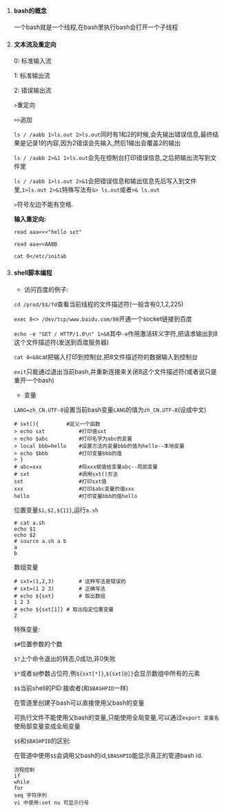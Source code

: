 1. #### bash的概念

   一个bash就是一个线程,在bash里执行bash会打开一个子线程

2. #### 文本流及重定向

   0: 标准输入流

   1: 标准输出流

   2: 错误输出流

   `>`重定向

   `>>`追加

   `ls / /aabb 1>ls.out 2>ls.out`同时有1和2的时候,会先输出错误信息,最终结果是记录1的内容,因为2错误会先输入,然后1输出会覆盖2的输出

   `ls / /aabb 2>&1 1>ls.out`会先在控制台打印错误信息,之后把输出流写到文件里

   `ls / /aabb 1>ls.out 2>&1`会把错误信息和输出信息先后写入到文件里,`1>ls.out 2>&1`特殊写法有`&> ls.out`或者`>& ls.out`

   `>`符号左边不能有空格.

   **输入重定向:**

   `read aaa<<<"hello sxt"`

   `read aaa<<AABB`

   `cat 0</etc/initab`

3. #### shell脚本编程

   - 访问百度的例子:

   `cd /prod/$$/fd`查看当前线程的文件描述符(一般含有0,1,2,225)

   `exec 8<> /dev/tcp/www.baidu.com/80`开通一个socket链接到百度

   `echo -e "GET / HTTP/1.0\n" 1>&8`其中`-e`作用激活转义字符,把请求输出到8这个文件描述符(发送到百度服务器)

   `cat 0<&8`cat把输入打印到控制台,把8文件描述符的数据输入到控制台

   `exit`只能通过退出当前bash,并重新连接来关闭8这个文件描述符(或者说只是重开一个bash)

   - 变量

   `LANG=zh_CN.UTF-8`设置当前bash变量`LANG`的值为`zh_CN.UTF-8`(设成中文)

   ```shell
   # sxt(){			#定义一个函数
   > echo sxt			#打印值sxt	
   > echo $abc			#打印名字为abc的变量
   > local bbb=hello	#设置方法内变量bbb的值为hello--本地变量
   > echo $bbb			#打印变量bbb的值
   > }
   # abc=xxx			#将xxx赋值给变量abc--局部变量
   # sxt				#调用sxt()方法
   sxt					#打印sxt值
   xxx					#打印$abc变量的值xxx	
   hello				#打印变量bbb的值hello
   ```

   位置变量`$1,$2,${11}`,运行`a.sh`

   ```shell
   # cat a.sh
   echo $1
   echo $2
   # source a.sh a b
   a
   b
   ```

   数组变量

   ```shell
   # sxt=(1,2,3)		# 这种写法是错误的
   # sxt=(1 2 3)		# 正确写法
   # echo ${sxt}		# 取出数组
   1 2 3
   # echo ${sxt[1]}	# 取出指定位置变量
   2
   ```

   特殊变量:

   `$#`位置参数的个数

   `$?`上个命令退出的转态,0成功,非0失败

   `$*`或者`$@`参数占位符,例`${sxt[*]}`,`${sxt[@]}`会显示数组中所有的元素

   `$$`当前shell的PID:接收者(和`$BASHPID`一样)

   在管道里创建子bash可以直接使用父bash的变量

   可执行文件不能使用父bash的变量,只能使用全局变量,可以通过`export 变量名`使局部变量变成全局变量

   `$$`和`$BASHPID`的区别:

   在管道中使用`$$`会调用父bash的id,`$BASHPID`能显示真正的管道bash id.

   ```shell
   流程控制
   if
   while
   for
   seq 字符序列
   vi 中使用:set nu 可显示行号
   ```

   